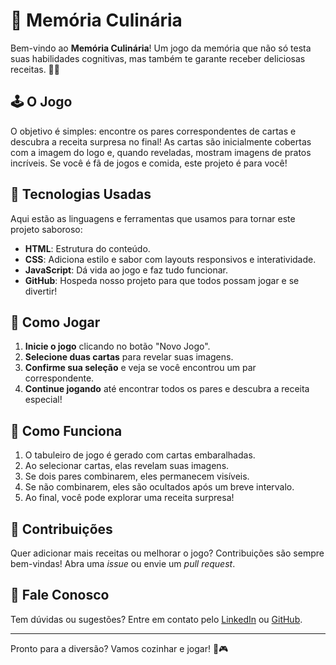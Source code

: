 # 🥘 Memória Culinária

Bem-vindo ao **Memória Culinária**! Um jogo da memória que não só testa suas habilidades cognitivas, mas também te garante receber deliciosas receitas. 🍲🎉

## 🕹️ O Jogo

O objetivo é simples: encontre os pares correspondentes de cartas e descubra a receita surpresa no final! As cartas são inicialmente cobertas com a imagem do logo e, quando reveladas, mostram imagens de pratos incríveis. Se você é fã de jogos e comida, este projeto é para você!

## 🚀 Tecnologias Usadas

Aqui estão as linguagens e ferramentas que usamos para tornar este projeto saboroso:

- **HTML**: Estrutura do conteúdo.
- **CSS**: Adiciona estilo e sabor com layouts responsivos e interatividade.
- **JavaScript**: Dá vida ao jogo e faz tudo funcionar.
- **GitHub**: Hospeda nosso projeto para que todos possam jogar e se divertir!

## 📜 Como Jogar

1. **Inicie o jogo** clicando no botão "Novo Jogo".
2. **Selecione duas cartas** para revelar suas imagens.
3. **Confirme sua seleção** e veja se você encontrou um par correspondente.
4. **Continue jogando** até encontrar todos os pares e descubra a receita especial!

## 🍴 Como Funciona

1. O tabuleiro de jogo é gerado com cartas embaralhadas.
2. Ao selecionar cartas, elas revelam suas imagens.
3. Se dois pares combinarem, eles permanecem visíveis.
4. Se não combinarem, eles são ocultados após um breve intervalo.
5. Ao final, você pode explorar uma receita surpresa!

## 🌟 Contribuições

Quer adicionar mais receitas ou melhorar o jogo? Contribuições são sempre bem-vindas! Abra uma *issue* ou envie um *pull request*. 

## 💬 Fale Conosco

Tem dúvidas ou sugestões? Entre em contato pelo [LinkedIn](https://www.linkedin.com/in/deborafariasdev/) ou [GitHub](https://github.com/debiris).

---

Pronto para a diversão? Vamos cozinhar e jogar! 🍳🎮
